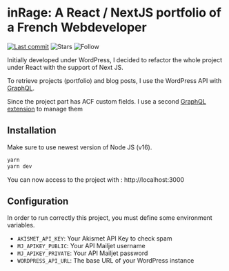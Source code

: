 # inRage: A React / NextJS portfolio of a French Webdeveloper

[![Last commit](https://img.shields.io/github/last-commit/inrage/inrage)](https://github.com/inrage/inrage/commits/main)
![Stars](https://img.shields.io/github/stars/inrage/inrage?label=%E2%AD%90%20Stars)
![Follow](https://img.shields.io/github/followers/akiletour?label=Please%20follow%20%20to%20support%20my%20work&style=social)


Initially developed under WordPress, I decided to refactor the whole project under React with the support of Next JS.

To retrieve projects (portfolio) and blog posts, I use the WordPress API with [GraphQL](https://fr.wordpress.org/plugins/wp-graphql/).

Since the project part has ACF custom fields. I use a second [GraphQL extension](https://www.wpgraphql.com/acf/) to manage them

## Installation

Make sure to use newest version of Node JS (v16).

```bash
yarn
yarn dev
```

You can now access to the project with : http://localhost:3000

## Configuration 

In order to run correctly this project, you must define some environment variables.

- `AKISMET_API_KEY`: Your Akismet API Key to check spam
- `MJ_APIKEY_PUBLIC`: Your API Mailjet username 
- `MJ_APIKEY_PRIVATE`: Your API Mailjet password
- `WORDPRESS_API_URL`: The base URL of your WordPress instance

